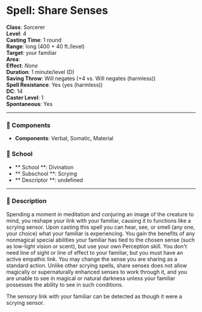 
# Spell: Share Senses
**Class**: Sorcerer  
**Level**: 4  
**Casting Time**: 1 round  
**Range**: long (400 + 40 ft./level)  
**Target**: your familiar  
**Area**:   
**Effect**: _None_  
**Duration**: 1 minute/level (D)  
**Saving Throw**: Will negates (+4 vs. Will negates (harmless))  
**Spell Resistance**: Yes (yes (harmless))  
**DC**: 14  
**Caster Level**: 1  
**Spontaneous**: Yes

---

### 🔮 Components
- **Components**: Verbal, Somatic, Material

### 🏫 School
- ** School **: Divination
- ** Subschool **: Scrying
- ** Descriptor **: undefined
---

### 📜 Description
Spending a moment in meditation and conjuring an image of the creature to mind, you reshape your link with your familiar, causing it to functions like a scrying sensor. Upon casting this spell you can hear, see, or smell (any one, your choice) what your familiar is experiencing. You gain the benefits of any nonmagical special abilities your familiar has tied to the chosen sense (such as low-light vision or scent), but use your own Perception skill. You don't need line of sight or line of effect to your familiar, but you must have an active empathic link. You may change the sense you are sharing as a standard action. Unlike other scrying spells, share senses does not allow magically or supernaturally enhanced senses to work through it, and you are unable to see in magical or natural darkness unless your familiar possesses the ability to see in such conditions. 

The sensory link with your familiar can be detected as though it were a scrying sensor.
